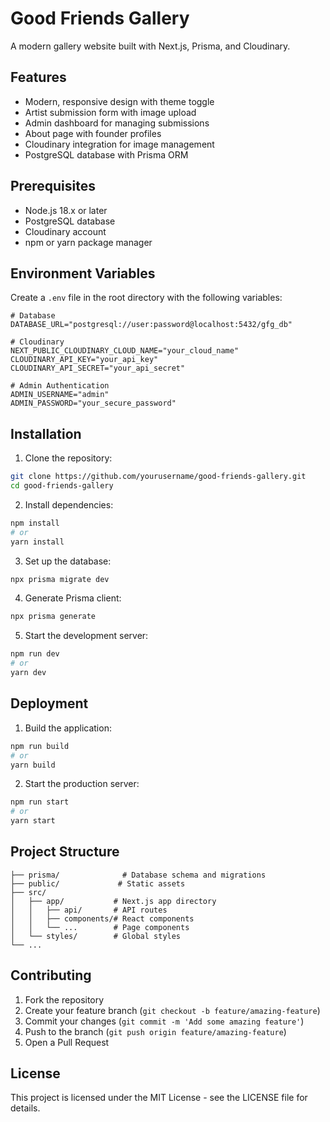 # Good Friends Gallery

A modern gallery website built with Next.js, Prisma, and Cloudinary.

## Features

- Modern, responsive design with theme toggle
- Artist submission form with image upload
- Admin dashboard for managing submissions
- About page with founder profiles
- Cloudinary integration for image management
- PostgreSQL database with Prisma ORM

## Prerequisites

- Node.js 18.x or later
- PostgreSQL database
- Cloudinary account
- npm or yarn package manager

## Environment Variables

Create a `.env` file in the root directory with the following variables:

```env
# Database
DATABASE_URL="postgresql://user:password@localhost:5432/gfg_db"

# Cloudinary
NEXT_PUBLIC_CLOUDINARY_CLOUD_NAME="your_cloud_name"
CLOUDINARY_API_KEY="your_api_key"
CLOUDINARY_API_SECRET="your_api_secret"

# Admin Authentication
ADMIN_USERNAME="admin"
ADMIN_PASSWORD="your_secure_password"
```

## Installation

1. Clone the repository:
```bash
git clone https://github.com/yourusername/good-friends-gallery.git
cd good-friends-gallery
```

2. Install dependencies:
```bash
npm install
# or
yarn install
```

3. Set up the database:
```bash
npx prisma migrate dev
```

4. Generate Prisma client:
```bash
npx prisma generate
```

5. Start the development server:
```bash
npm run dev
# or
yarn dev
```

## Deployment

1. Build the application:
```bash
npm run build
# or
yarn build
```

2. Start the production server:
```bash
npm run start
# or
yarn start
```

## Project Structure

```
├── prisma/              # Database schema and migrations
├── public/             # Static assets
├── src/
│   ├── app/           # Next.js app directory
│   │   ├── api/       # API routes
│   │   ├── components/# React components
│   │   └── ...        # Page components
│   └── styles/        # Global styles
└── ...
```

## Contributing

1. Fork the repository
2. Create your feature branch (`git checkout -b feature/amazing-feature`)
3. Commit your changes (`git commit -m 'Add some amazing feature'`)
4. Push to the branch (`git push origin feature/amazing-feature`)
5. Open a Pull Request

## License

This project is licensed under the MIT License - see the LICENSE file for details.
